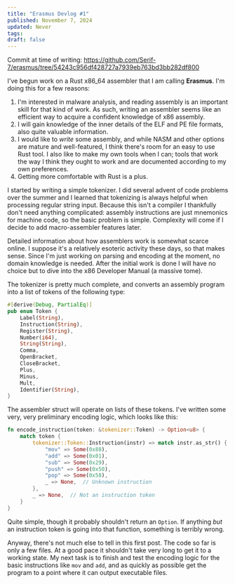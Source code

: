 ```yaml
---
title: "Erasmus Devlog #1"
published: November 7, 2024
updated: Never
tags: 
draft: false
---
```


Commit at time of writing: https://github.com/Serif-7/erasmus/tree/54243c956df428727a7939eb763bd3bb282df800

I've begun work on a Rust x86_64 assembler that I am calling **Erasmus**. I'm doing this for a few reasons:

1. I'm interested in malware analysis, and reading assembly is an important skill for that kind of work. As such, writing an assembler seems like an efficient way to acquire a confident knowledge of x86 assembly.
2. I will gain knowledge of the inner details of the ELF and PE file formats, also quite valuable information.
3. I would like to *write* some assembly, and while NASM and other options are mature and well-featured, I think there's room for an easy to use Rust tool. I also like to make my own tools when I can; tools that work the way I think they ought to work and are documented according to my own preferences.
4. Getting more comfortable with Rust is a plus.

I started by writing a simple tokenizer. I did several advent of code problems over the summer and I learned that tokenizing is always helpful when processing regular string input. Because this isn't a compiler I thankfully don't need anything complicated: assembly instructions are just mnemonics for machine code, so the basic problem is simple. Complexity will come if I decide to add macro-assembler features later.

Detailed information about how assemblers work is somewhat scarce online. I suppose it's a relatively esoteric activity these days, so that makes sense. Since I'm just working on parsing and encoding at the moment, no domain knowledge is needed. After the initial work is done I will have no choice but to dive into the x86 Developer Manual (a massive tome).

The tokenizer is pretty much complete, and converts an assembly program into a list of tokens of the following type:

```rust
#[derive(Debug, PartialEq)]
pub enum Token {
    Label(String),
    Instruction(String),
    Register(String),
    Number(i64),
    String(String),
    Comma,
    OpenBracket,
    CloseBracket,
    Plus,
    Minus,
    Mult,
    Identifier(String),
}
```

The assembler struct will operate on lists of these tokens. I've written some very, very preliminary encoding logic, which looks like this:

```rust
fn encode_instruction(token: &tokenizer::Token) -> Option<u8> {
    match token {
        tokenizer::Token::Instruction(instr) => match instr.as_str() {
            "mov" => Some(0x88),
            "add" => Some(0x01),
            "sub" => Some(0x29),
            "push" => Some(0x50),
            "pop" => Some(0x58),
            _ => None,  // Unknown instruction
        },
        _ => None,  // Not an instruction token
    }
}
```

Quite simple, though it probably shouldn't return an `Option`. If anything *but* an instruction token is going into that function, something is terribly wrong.

Anyway, there's not much else to tell in this first post. The code so far is only a few files. At a good pace it shouldn't take very long to get it to a working state. My next task is to finish and test the encoding logic for the basic instructions like `mov` and `add`, and as quickly as possible get the program to a point where it can output executable files.